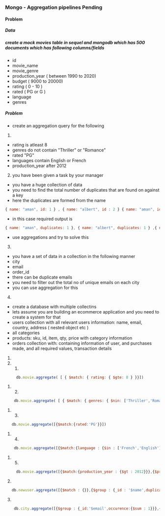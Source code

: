### Mongo - Aggregation pipelines Pending
#### Problem
##### Data
##### create a mock movies table in sequel and mongodb which has 500 documents which has following columns/fields

- id
- movie_name
- movie_genre
- production_year ( between 1990 to 2020)
- budget ( 9000 to 20000)
- rating ( 0 - 10 )
- rated ( PG or G )
- language
- genres
##### Problem
- create an aggregation query for the following
1. 
- rating is atleast 8
- genres do not contain "Thriller" or "Romance"
- rated "PG"
- languages contain English or French
- production_year after 2012
2. you have been given a task by your manager
- you have a huge collection of data
- you need to find the total number of duplicates that are found on against a key
- here the duplicates are formed from the name
```js
{ name: "aman", id: 1 } , { name: "albert", id : 2 } { name: "aman", id: 3 } , { name: "albert", id : 4 }  { name :"nrupul", id: 5 }
```

- in this case required output is
```js
{ name: "aman", duplicates: 1 }, { name: "albert", duplicates: 1 } ,{ name: "nrupul", duplicates: 0 }
```
- use aggregations and try to solve this
3. 
- you have a set of data in a collection in the following manner
- city
- email
- order_id
- there can be duplicate emails
- you need to filter out the total no of unique emails on each city
- you can use aggregation for this
4. 
- create a database with multiple collectins
- lets assume you are building an ecommerce application and you need to create a system for that
- users collection with all relevant users information: name, email, country, address ( nested object etc )
- all categories
- products: sku, id, item, qty, price with category information
- orders collection with: containing information of user, and purchases made, and all required values, transaction details

1. 
1. 1. 
```js
     db.movie.aggregate( [ { $match: { rating: { $gte: 8 } }}])
```

1. 2. 
```js
    db.movie.aggregate( [ { $match: { genres: { $nin: ['Thriller','Romance'] } }}])
```

1. 3. 
```js
   db.movie.aggregate([{$match:{rated:'PG'}}])
```

1. 4. 
```js
    db.movie.aggregate([{$match:{language : {$in : ['French','English']}}},{$project : {language:1,_id:0}}])
```

1. 5. 
```js
     db.movie.aggregate([{$match:{production_year : {$gt : 2012}}},{$project : {production_year:1,_id:0}}])
```

2.  
```js
   db.newuser.aggregate([{$match : {}},{$group : {_id : '$name',duplicates : {$sum:1}}}])  
```
3. 
```js
    db.city.aggregate([{$group : {_id:'$email',occurence:{$sum : 1}}},{$match : {_id : {$ne : null},'occurence':{$eq:1}}},{$project:{_id : 0,email :'$_id',uniqueFoundMail : '$occurence'}}])
```
